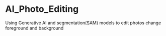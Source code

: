 # AI_Photo_Editing
Using Generative AI and segmentation(SAM) models to edit photos change foreground and background
